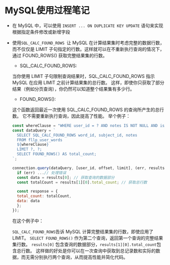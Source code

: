 # MySQL使用过程笔记

- 在 MySQL 中，可以使用 `INSERT ... ON DUPLICATE KEY UPDATE` 语句来实现根据指定条件修改或新增字段

- 使用`SQL_CALC_FOUND_ROWS `让 MySQL 在计算结果集时考虑完整的数据行数，而不仅仅是 LIMIT 子句指定的行数。这样就可以在不重新执行查询的情况下，通过 FOUND_ROWS() 获取完整结果集的行数。

  - SQL_CALC_FOUND_ROWS:

  当你使用 LIMIT 子句限制查询结果时，SQL_CALC_FOUND_ROWS 指示 MySQL 在应用 LIMIT 之前计算结果集的总行数。
  这样，即使你只获取了部分结果（例如分页查询），你仍然可以知道整个结果集有多少行。

  - FOUND_ROWS():

  这个函数返回最近一次使用 SQL_CALC_FOUND_ROWS 的查询所产生的总行数。
  它不需要重新执行查询，因此提高了性能。
  举个例子：

  ```javascript
  const whereClause = "WHERE user_id = ? AND notes IS NOT NULL AND is_delete = 0 ";
  const dataQuery = `
    SELECT SQL_CALC_FOUND_ROWS word_id, subject_id, notes 
    FROM fllp_user_words 
    ${whereClause} 
    LIMIT ?, ?;
    SELECT FOUND_ROWS() AS total_count;
  `;

  connection.query(dataQuery, [user_id, offset, limit], (err, results) => {
    if (err) ...// 处理错误
    const data = results[0]; // 获取查询的数据部分
    const totalCount = results[1][0].total_count; // 获取总行数

    const response = {
  	total_count: totalCount,
  	data: data
    };
  });
  ```

  在这个例子中：

  `SQL_CALC_FOUND_ROWS`告诉 MySQL 计算完整结果集的行数，即使应用了 LIMIT。
  `SELECT FOUND_ROWS()` 作为第二个查询，返回第一个查询的完整结果集行数。
  `results[0]` 包含查询的数据部分，`results[1][0].total_count`包含总行数。
  这样做的好处是你可以在一次查询中获取到总记录数和实际的数据，而无需分别执行两个查询，从而提高性能并简化代码。


